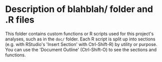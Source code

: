 # Description of blahblah/ folder and .R files

This folder contains custom functions or R scripts used for this project's
analyses, such as in the `doc/` folder. Each R script is split up into
sections (e.g. with RStudio's 'Insert Section' with Ctrl-Shift-R) by
utility or purpose. You can use the 'Document Outline' (Ctrl-Shift-O)
to see the sections and functions.
